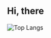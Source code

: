 ## Hi, there
![Top Langs](https://github-readme-stats.vercel.app/api/top-langs/?username=agnesmva&layout=compact&hide=html,css)
##
